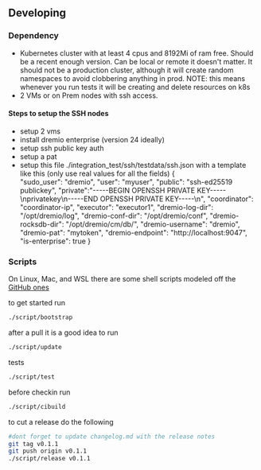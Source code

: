 ## Developing

### Dependency

* Kubernetes cluster with at least 4 cpus and 8192Mi of ram free. Should be a recent enough version. Can be local or remote it doesn't matter. It should not be a production cluster, although it will create random namespaces to avoid clobbering anything in prod. NOTE: this means whenever you run tests it will be creating and delete resources on k8s
* 2 VMs or on Prem nodes with ssh access.

#### Steps to setup the SSH nodes
* setup 2 vms
* install dremio enterprise (version 24 ideally)
* setup ssh public key auth
* setup a pat
* setup this file ./integration_test/ssh/testdata/ssh.json with a template like this (only use real values for all the fields)
{   
    "sudo_user": "dremio",
    "user": "myuser", 
    "public": "ssh-ed25519 publickey", 
    "private":"-----BEGIN OPENSSH PRIVATE KEY-----\nprivatekey\n-----END OPENSSH PRIVATE KEY-----\n",
    "coordinator": "coordinator-ip",
    "executor": "executor1",
    "dremio-log-dir": "/opt/dremio/log",
    "dremio-conf-dir": "/opt/dremio/conf",
    "dremio-rocksdb-dir": "/opt/dremio/cm/db/",
    "dremio-username": "dremio",
    "dremio-pat": "mytoken",
    "dremio-endpoint": "http://localhost:9047",
    "is-enterprise": true
}



### Scripts

On Linux, Mac, and WSL there are some shell scripts modeled off the [GitHub ones](https://github.com/github/scripts-to-rule-them-all)

to get started run

```sh
./script/bootstrap
```

after a pull it is a good idea to run

```sh
./script/update
```

tests

```sh
./script/test
```

before checkin run

```sh
./script/cibuild
```

to cut a release do the following

```sh
#dont forget to update changelog.md with the release notes
git tag v0.1.1
git push origin v0.1.1
./script/release v0.1.1
```


